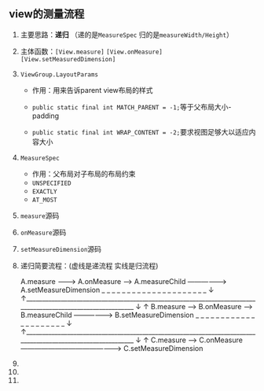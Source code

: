 ## view的测量流程

1. 主要思路：**递归** （递的是`MeasureSpec` 归的是`measureWidth/Height`）

2. 主体函数：`[View.measure]` `[View.onMeasure]` `[View.setMeasuredDimension]`

3. `ViewGroup.LayoutParams`

   * 作用：用来告诉parent view布局的样式

   * `public static final int MATCH_PARENT = -1;`等于父布局大小-padding

   * `public static final int WRAP_CONTENT = -2;`要求视图足够大以适应内容大小	

4. `MeasureSpec`

   * 作用：父布局对子布局的布局约束
   * `UNSPECIFIED`
   * `EXACTLY`
   * `AT_MOST`

5. `measure`源码

6. `onMeasure`源码

7. `setMeasureDimension`源码

8. 递归简要流程：(虚线是递流程 实线是归流程)

   A.measure ---> A.onMeasure --> A.measureChild ——————> A.setMeasureDimension
               _ _ _ _ _ _ _ _ _ _ _ _ _ _ _ _ _ _ _ _ _ ↓  ↑_____________________________________________________________________________________________________________
             ↓                                                                                                                         ↑
   B.measure --> B.onMeasure --> B.measureChild ——————> B.setMeasureDimension
              _ _ _ _ _ _ _ _ _ _ _ _ _ _ _ _ _ _ _ _ _ ↓  ↑_____________________________________________________________________________________________________________
            ↓                                                                                                                         ↑
   C.measure --> C.onMeasure ———————————————> C.setMeasureDimension

9. 

   

10. 

11. 